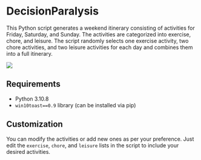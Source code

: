 # DecisionParalysis
  
This Python script generates a weekend itinerary consisting of activities for Friday, Saturday, and Sunday. The activities are categorized into exercise, chore, and leisure. The script randomly selects one exercise activity, two chore activities, and two leisure activities for each day and combines them into a full itinerary.  

<img src="[notification_popup.PNG](https://github.com/ckraft-bot/DecisionParalysis/blob/main/notification_popup.PNG)">  

  
## Requirements  
  
- Python 3.10.8
- `win10toast==0.9` library (can be installed via pip)  
  
## Customization  
  
You can modify the activities or add new ones as per your preference. Just edit the `exercise`, `chore`, and `leisure` lists in the script to include your desired activities.  
  

